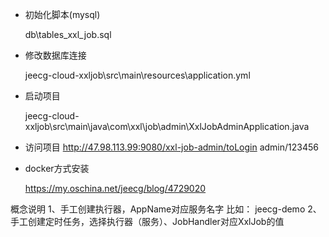 - 初始化脚本(mysql)

  db\tables_xxl_job.sql
  
- 修改数据库连接

  jeecg-cloud-xxljob\src\main\resources\application.yml
  
- 启动项目

  jeecg-cloud-xxljob\src\main\java\com\xxl\job\admin\XxlJobAdminApplication.java
  
 - 访问项目
  http://47.98.113.99:9080/xxl-job-admin/toLogin
  admin/123456
  
 - docker方式安装
 
   https://my.oschina.net/jeecg/blog/4729020
   
   
   
 概念说明
 1、手工创建执行器，AppName对应服务名字  比如： jeecg-demo
 2、手工创建定时任务，选择执行器（服务）、JobHandler对应XxlJob的值